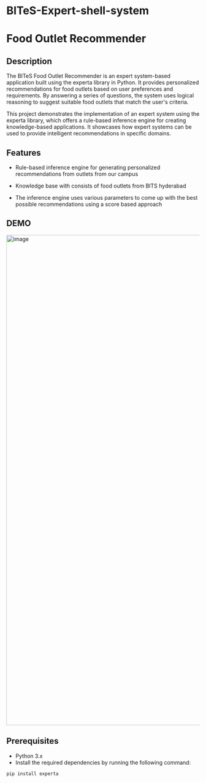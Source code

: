 # BITeS-Expert-shell-system

# Food Outlet Recommender


## Description

The BITeS Food Outlet Recommender is an expert system-based application built using the experta library in Python. It provides personalized recommendations for food outlets based on user preferences and requirements. By answering a series of questions, the system uses logical reasoning to suggest suitable food outlets that match the user's criteria.

This project demonstrates the implementation of an expert system using the experta library, which offers a rule-based inference engine for creating knowledge-based applications. It showcases how expert systems can be used to provide intelligent recommendations in specific domains.

## Features

- Rule-based inference engine for generating personalized recommendations from outlets from our campus
  
- Knowledge base with consists of food outlets from BITS hyderabad

- The inference engine uses various parameters to come up with the best possible recommendations using a score based approach

## DEMO 
<img width="1280" alt="image" src="https://github.com/RitulMohan/BITeS-Expert-shell-system/assets/79750424/d3a12925-3a60-4f2a-9234-8003e8e2c359">


## Prerequisites

- Python 3.x
- Install the required dependencies by running the following command:
 
```bash
pip install experta
```
